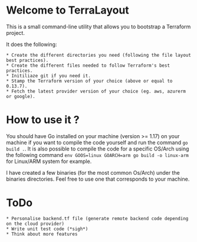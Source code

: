 # Welcome to TerraLayout

This is a small command-line utility that allows you to bootstrap a Terraform project.

It does the following: 

    * Create the different directories you need (following the file layout best practices).
    * Create the different files needed to follow Terraform's best practices.
    * Initiliaze git if you need it.
    * Stamp the Terraform version of your choice (above or equal to 0.13.7).
    * Fetch the latest provider version of your choice (eg. aws, azurerm or google).

# How to use it ?

You should have Go installed on your machine (version >= 1.17) on your machine if you want to compile the code yourself and run the command `go build .`.
It is also possible to compile the code for a specific OS/Arch using the following command
    `env GOOS=linux GOARCH=arm go build -o linux-arm ` for Linux/ARM system for example.

I have created a few binaries (for the most common Os/Arch) under the binaries directories. Feel free to use one that corresponds to your machine.


# ToDo

    * Personalise backend.tf file (generate remote backend code depending on the cloud provider)
    * Write unit test code (*sigh*)
    * Think about more features
